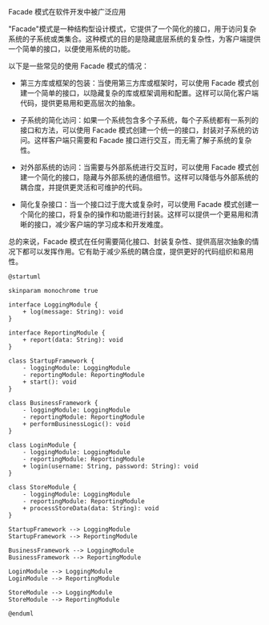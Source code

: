 Facade 模式在软件开发中被广泛应用

"Facade"模式是一种结构型设计模式，它提供了一个简化的接口，用于访问复杂系统的子系统或类集合。这种模式的目的是隐藏底层系统的复杂性，为客户端提供一个简单的接口，以便使用系统的功能。

以下是一些常见的使用 Facade 模式的情况：

- 第三方库或框架的包装：当使用第三方库或框架时，可以使用 Facade 模式创建一个简单的接口，以隐藏复杂的库或框架调用和配置。这样可以简化客户端代码，提供更易用和更高层次的抽象。

- 子系统的简化访问：如果一个系统包含多个子系统，每个子系统都有一系列的接口和方法，可以使用 Facade 模式创建一个统一的接口，封装对子系统的访问。这样客户端只需要和 Facade 接口进行交互，而无需了解子系统的复杂性。

- 对外部系统的访问：当需要与外部系统进行交互时，可以使用 Facade 模式创建一个简化的接口，隐藏与外部系统的通信细节。这样可以降低与外部系统的耦合度，并提供更灵活和可维护的代码。

- 简化复杂接口：当一个接口过于庞大或复杂时，可以使用 Facade 模式创建一个简化的接口，将复杂的操作和功能进行封装。这样可以提供一个更易用和清晰的接口，减少客户端的学习成本和开发难度。

总的来说，Facade 模式在任何需要简化接口、封装复杂性、提供高层次抽象的情况下都可以发挥作用。它有助于减少系统的耦合度，提供更好的代码组织和易用性。

```plantuml
@startuml

skinparam monochrome true

interface LoggingModule {
    + log(message: String): void
}

interface ReportingModule {
    + report(data: String): void
}

class StartupFramework {
    - loggingModule: LoggingModule
    - reportingModule: ReportingModule
    + start(): void
}

class BusinessFramework {
    - loggingModule: LoggingModule
    - reportingModule: ReportingModule
    + performBusinessLogic(): void
}

class LoginModule {
    - loggingModule: LoggingModule
    - reportingModule: ReportingModule
    + login(username: String, password: String): void
}

class StoreModule {
    - loggingModule: LoggingModule
    - reportingModule: ReportingModule
    + processStoreData(data: String): void
}

StartupFramework --> LoggingModule
StartupFramework --> ReportingModule

BusinessFramework --> LoggingModule
BusinessFramework --> ReportingModule

LoginModule --> LoggingModule
LoginModule --> ReportingModule

StoreModule --> LoggingModule
StoreModule --> ReportingModule

@enduml

```
